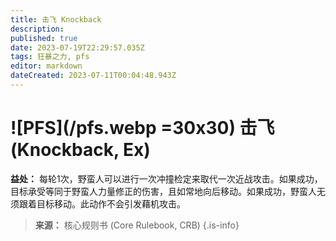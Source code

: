 ```yaml
---
title: 击飞 Knockback
description: 
published: true
date: 2023-07-19T22:29:57.035Z
tags: 狂暴之力, pfs
editor: markdown
dateCreated: 2023-07-11T00:04:48.943Z
---
```


# ![PFS](/pfs.webp =30x30) 击飞 (Knockback, Ex)

**益处：** 每轮1次，野蛮人可以进行一次冲撞检定来取代一次近战攻击。如果成功，目标承受等同于野蛮人力量修正的伤害，且如常地向后移动。如果成功，野蛮人无须跟着目标移动。此动作不会引发藉机攻击。

> **来源：** 核心规则书 (Core Rulebook, CRB)
{.is-info}

